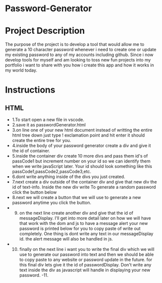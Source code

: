 # Password-Generator

# Project Description
The purpose of the project is to develop a tool that would allow me to generate a 10 character password whenever i need to create one or update my existing password to any of my accounts including github. Since i now develop tools for myself and am looking to toss new fun projects into my portfolio i want to share with you how i create this app and how it works in my world today.  

# Instructions
## HTML 
- 1.To start open a new file in vscode.
- 2.save it as passwordGenerator.html
- 3.on line one of your new html document instead of writting the entire html tree down just type ! exclamation point and hit enter it should create the entire tree for you.
- 4.inside the body of your password generator create a div and give it the id of container. 
- 5.inside the container div create 10 more divs and pass them id's of passCode1 but increment number on your id so we can identify them when we write javaScript later. Your id should look something like this passCode1,passCode2,passCode3,etc. 
- 6.dont write anything inside of the divs you just created. 
- 7.next create a div outside of the container div and give that new div the id of text-info. Inside the new div write To generate a random password click the button below
- 8.next we will create a button that we will use to generate a new password anytime you click the button. 
- 9. on the next line create another div and give that the id of messageDisplay. I'll get into more detail later on how we will have that work with the dom and js to have a message alert your new password is printed below for you to copy paste of write out completely. One thing is dont write any text in our messageDisplay id. the alert message will also be handled in js. 
- 10. finally on the next line i want you to write the final div which we will use to generate our password into text and then we should be able to copy paste to any website or password update in the future. for this final div lets give it the id of passwordDisplay. Don't write any text inside the div as javascript will handle in displaying your new password.
-11.

